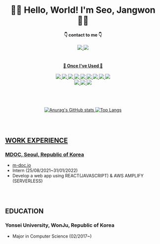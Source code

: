 

<div align="center">

  
# 🙋‍♂️ Hello, World! I'm Seo, Jangwon🙋‍♂️


#### 👇 contact to me 👇

<a href="mailto:seojang0510@gmail.com"><img src="https://img.shields.io/badge/Gmail-EA4335?style=for-the-badge&logo=Gmail&logoColor=white&link=mailto:seojang0510@gmail.com"/>
<a href="mailto:seojang980510@naver.com"><img src="https://img.shields.io/badge/NAVER-03C75A?style=for-the-badge&logo=Naver&logoColor=white&link=mailto:seojang980510@naver.com"/>

#

####  👷 Once I've Used 👷

  <img src="https://img.shields.io/badge/Python-3776AB?style=flat&logo=Python&logoColor=white">
  <img src="https://img.shields.io/badge/MATLAB-0076a8?style=flat&logo=&logoColor=white"/>
  <img src="https://img.shields.io/badge/Java-007396?style=flat&logo=Openjdk&logoColor=white"/>
  <img src="https://img.shields.io/badge/MariaDB-003545?style=flat&logo=MariaDB&logoColor=white">
  <img src="https://img.shields.io/badge/HTML5-E34F26?style=flat&logo=html5&logoColor=white">
  <img src="https://img.shields.io/badge/CSS3-1572B6?style=flat&logo=css3&logoColor=white">
  <img src="https://img.shields.io/badge/React-61DAFB?style=flat&logo=React&logoColor=white"/>
  <img src="https://img.shields.io/badge/aws-232F3E?style=flat&logo=Amazon aws&logoColor=white">
  <img src="https://img.shields.io/badge/AWS Amplify-FF9900?style=flat&logo=AWS Amplify&logoColor=white">

  
  
  <br/>
  
  <img src="https://img.shields.io/badge/Visual Studio-5C2D91?style=flat&logo=Visual Studio&logoColor=white"/>
  <img src="https://img.shields.io/badge/Visual Studio Code-007ACC?style=flat&logo=Visual Studio Code&logoColor=white"/>
  <img src="https://img.shields.io/badge/Eclipse IDE-2C2255?style=flat&logo=Eclipse IDE&logoColor=white"/>
  
<br/>

#

<br/>

![Anurag's GitHub stats](https://github-readme-stats.vercel.app/api?username=Seo-Jangwon&show_icons=true&theme=tokyonight)
![Top Langs](https://github-readme-stats.vercel.app/api/top-langs/?username=Seo-Jangwon&layout=donut&theme=tokyonight)

   <br/>
   <br/>

</div>
<section> 

   ## WORK EXPERIENCE

   ### MDOC, Seoul, Republic of Korea

* [m-doc.io](https://m-doc.io/)
* Intern (25/08/2021~31/01/2022)
* Develop a web app using REACT(JAVASCRIPT) & AWS AMPLIFY (SERVERLESS)
</section>

   <br/>
   <br/>
   
<section>
  
  ## EDUCATION

   ### Yonsei University, WonJu, Republic of Korea

* Major in Computer Science (02/2017~)

</section>   
<!--
**lkasjhdf/lkasjhdf** is a ✨ _special_ ✨ repository because its `README.md` (this file) appears on your GitHub profile.

Here are some ideas to get you started:

- 🔭 I’m currently working on ...
- 🌱 I’m currently learning ...
- 👯 I’m looking to collaborate on ...
- 🤔 I’m looking for help with ...
- 💬 Ask me about ...
- 📫 How to reach me: ...
- 😄 Pronouns: ...
- ⚡ Fun fact: ...
-->

